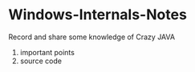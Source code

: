 # Windows-Internals-Notes
Record and share some knowledge of Crazy JAVA

1. important points
2. source code
